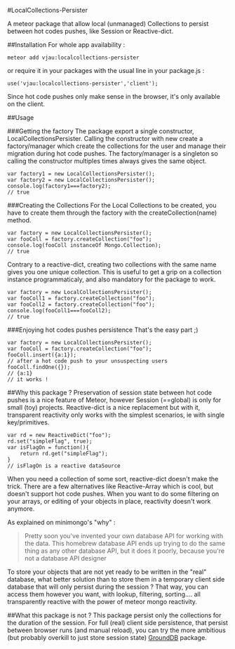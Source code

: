#LocalCollections-Persister

A meteor package that allow local (unmanaged) Collections to persist between hot codes pushes, like Session or Reactive-dict.

##Installation
For whole app availability : 

	meteor add vjau:localcollections-persister

or require it in your packages with the usual line in your package.js :

	use('vjau:localcollections-persister','client');

Since hot code pushes only make sense in the browser, it's only available on the client.

##Usage

###Getting the factory
The package export a single constructor, LocalCollectionsPersister.
Calling the constructor with new create a factory/manager  which create the collections for the user and manage their migration during hot code pushes.
The factory/manager is a singleton so calling the constructor multiples times always gives the same object.

	var factory1 = new LocalCollectionsPersister();
	var factory2 = new LocalCollectionsPersister();
	console.log(factory1===factory2);
	// true

###Creating the Collections
For the Local Collections to be created, you have to create them through the factory with the createCollection(name) method.

	var factory = new LocalCollectionsPersister();
	var fooColl = factory.createCollection("foo");
	console.log(fooColl instanceOf Mongo.Collection);
	// true

Contrary to a reactive-dict, creating two collections with the same name gives you one unique collection. This is useful to get a grip on a collection instance programmaticaly, and also mandatory for the package to work.

	var factory = new LocalCollectionsPersister();
	var fooColl1 = factory.createCollection("foo");
	var fooColl2 = factory.createCollection("foo");
	console.log(fooColl1===fooColl2);
	// true

###Enjoying hot codes pushes persistence
That's the easy part ;)

	var factory = new LocalCollectionsPersister();
	var fooColl = factory.createCollection("foo");
	fooColl.insert({a:1});
	// after a hot code push to your unsuspecting users
	fooColl.findOne({});
	// {a:1}
	// it works !

##Why this package ?
Preservation of session state between hot code pushes is a nice feature of Meteor, however Session (==global) is only for small (toy) projects. Reactive-dict is a nice replacement but with it, transparent reactivity only works with the simplest scenarios, ie with single key/primitives.


	var rd = new ReactiveDict("foo");
	rd.set("simpleFlag", true);
	var isFlagOn = function(){
		return rd.get("simpleFlag");
	}
	// isFlagOn is a reactive dataSource

When you need a collection of some sort, reactive-dict doesn't make the trick.
There are a few alternatives like Reactive-Array which is cool, but doesn't support hot code pushes. When you want to do some filtering on your arrays, or editing of your objects in place,  reactivity doesn't work anymore.

As explained on minimongo's "why" :
>	Pretty soon you've invented your own database API for working with the data.
>	This homebrew database API ends up trying to do the same thing as any other database API, but it does it poorly, because you're not a database API designer

To store your objects that are not yet ready to be written in the "real" database, what better solution than to store them in a temporary client side database that will only persist during the session ? That way, you can access them however you want, with lookup, filtering, sorting.... all transparently reactive with the power of meteor mongo reactivity.

##What this package is not ?
This package persist only the collections for the duration of the session. For full (real)  client side persistence, that persist between browser runs (and manual reload), you can try the more ambitious (but probably overkill to just store session state) [GroundDB](https://github.com/GroundMeteor/db)  package.

